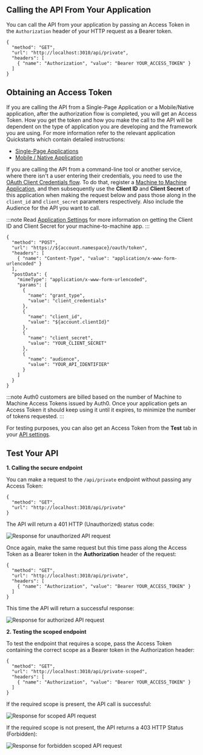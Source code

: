 <!-- markdownlint-disable MD002 MD041 -->

## Calling the API From Your Application

You can call the API from your application by passing an Access Token in the `Authorization` header of your HTTP request as a Bearer token.

```har
{
  "method": "GET",
  "url": "http://localhost:3010/api/private",
  "headers": [
    { "name": "Authorization", "value": "Bearer YOUR_ACCESS_TOKEN" }
  ]
}
```

## Obtaining an Access Token

If you are calling the API from a Single-Page Application or a Mobile/Native application, after the authorization flow is completed, you will get an Access Token. How you get the token and how you make the call to the API will be dependent on the type of application you are developing and the framework you are using. For more information refer to the relevant application Quickstarts which contain detailed instructions:

* <a href="/quickstart/spa" target="_blank" rel="noreferrer">Single-Page Applications</a>
* <a href="/quickstart/native" target="_blank" rel="noreferrer">Mobile / Native Application</a>

If you are calling the API from a command-line tool or another service, where there isn't a user entering their credentials, you need to use the <a href="/api/authentication#client-credentials" target="_blank" rel="noreferrer">OAuth Client Credentials flow</a>. To do that, register a <a href="$manage_url/#/applications" target="_blank" rel="noreferrer">Machine to Machine Application</a>, and then subsequently use the **Client ID** and **Client Secret** of this application when making the request below and pass those along in the `client_id` and `client_secret` parameters respectively. Also include the Audience for the API you want to call.

:::note
Read <a href="https://auth0.com/docs/get-started/dashboard/application-settings" target="_blank" rel="noreferrer">Application Settings</a> for more information on getting the Client ID and Client Secret for your machine-to-machine app.
:::

```har
{
  "method": "POST",
  "url": "https://${account.namespace}/oauth/token",
  "headers": [
    { "name": "Content-Type", "value": "application/x-www-form-urlencoded" }
  ],
  "postData": {
    "mimeType": "application/x-www-form-urlencoded",
    "params": [
      {
        "name": "grant_type",
        "value": "client_credentials"
      },
      {
        "name": "client_id",
        "value": "${account.clientId}"
      },
      {
        "name": "client_secret",
        "value": "YOUR_CLIENT_SECRET"
      },
      {
        "name": "audience",
        "value": "YOUR_API_IDENTIFIER"
      }
    ]
  }
}
```

:::note
Auth0 customers are billed based on the number of Machine to Machine Access Tokens issued by Auth0. Once your application gets an Access Token it should keep using it until it expires, to minimize the number of tokens requested.
:::

For testing purposes, you can also get an Access Token from the **Test** tab in your <a href="$manage_url/#/apis" target="_blank" rel="noreferrer">API settings</a>.

## Test Your API 

**1. Calling the secure endpoint**

You can make a request to the `/api/private` endpoint without passing any Access Token:

```har
{
  "method": "GET",
  "url": "http://localhost:3010/api/private"
}
```

The API will return a 401 HTTP (Unauthorized) status code:

![Response for unauthorized API request](/media/articles/server-apis/using/private-unauthorized.png)

Once again, make the same request but this time pass along the Access Token as a Bearer token in the **Authorization** header of the request:

```har
{
  "method": "GET",
  "url": "http://localhost:3010/api/private",
  "headers": [
    { "name": "Authorization", "value": "Bearer YOUR_ACCESS_TOKEN" }
  ]
}
```

This time the API will return a successful response:

![Response for authorized API request](/media/articles/server-apis/using/private.png)

**2. Testing the scoped endpoint**

To test the endpoint that requires a scope, pass the Access Token containing the correct scope as a Bearer token in the Authorization header:

```har
{
  "method": "GET",
  "url": "http://localhost:3010/api/private-scoped",
  "headers": [
    { "name": "Authorization", "value": "Bearer YOUR_ACCESS_TOKEN" }
  ]
}
```

If the required scope is present, the API call is successful:

![Response for scoped API request](/media/articles/server-apis/using/private-scoped.png)

If the required scope is not present, the API returns a 403 HTTP Status (Forbidden):

![Response for forbidden scoped API request](/media/articles/server-apis/using/private-scoped-forbidden.png)